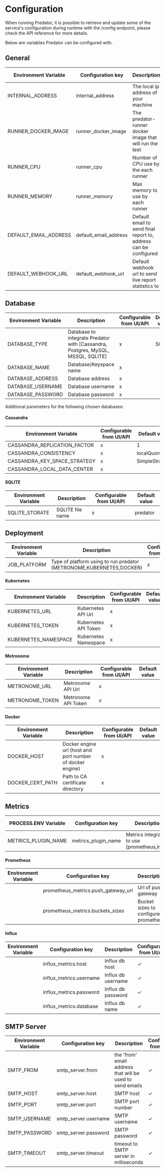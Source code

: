 # Configuration

When running Predator, it is possible to retrieve and update some of the service's configuration 
during runtime with the /config endpoint, please check the API reference for more details.

Below are variables Predator can be configured with. 

## General
| Environment Variable        | Configuration key      	| Description                                                                             	| Configurable from UI/API 	| Default value               	|
|-----------------------------|-----------------------	|-----------------------------------------------------------------------------------------	|--------------------------	|-----------------------------	|
| INTERNAL_ADDRESS            | internal_address       	| The local ip address of your machine                                                    	| ✓                        	|                             	|
| RUNNER_DOCKER_IMAGE         | runner_docker_image    	| The predator-runner docker image that will run the test                                 	| ✓                        	| zooz/predator-runner:latest 	|
| RUNNER_CPU                  | runner_cpu          	| Number of CPU use by the each runner                                                    	| ✓                        	| 1                           	|
| RUNNER_MEMORY               | runner_memory       	| Max memory to use by each runner                                                        	| ✓                        	| 2048                      	|
| DEFAULT_EMAIL_ADDRESS       | default_email_address   | Default email to send final report to, address can be configured                        	| ✓                        	|                             	|
| DEFAULT_WEBHOOK_URL         | default_webhook_url    	| Default webhook url to send live report statistics to                                   	| ✓                        	|                             	|

## Database
| Environment Variable 	| Description                                                                     	| Configurable from UI/API 	| Default value 	|
|----------------------	|---------------------------------------------------------------------------------	|--------------------------	|---------------	|
| DATABASE_TYPE        	| Database to integrate Predator with [Cassandra, Postgres, MySQL, MSSQL, SQLITE] 	| x                        	| SQLITE        	|
| DATABASE_NAME        	| Database/Keyspace name                                                          	| x                        	|               	|
| DATABASE_ADDRESS     	| Database address                                                                	| x                        	|               	|
| DATABASE_USERNAME    	| Database username                                                               	| x                        	|               	|
| DATABASE_PASSWORD    	| Database password                                                               	| x                        	|               	|

Additional parameters for the following chosen databases:

#### Cassandra
| Environment Variable         	| Configurable from UI/API 	| Default value  	|
|------------------------------	|--------------------------	|----------------	|
| CASSANDRA_REPLICATION_FACTOR 	| x                        	| 1              	|
| CASSANDRA_CONSISTENCY        	| x                        	| localQuorum    	|
| CASSANDRA_KEY_SPACE_STRATEGY 	| x                        	| SimpleStrategy 	|
| CASSANDRA_LOCAL_DATA_CENTER  	| x                        	|                	|

#### SQLITE
| Environment Variable 	| Description      	| Configurable from UI/API 	| Default value 	|
|----------------------	|------------------	|--------------------------	|---------------	|
| SQLITE_STORATE       	| SQLITE file name 	| x                        	| predator      	|

## Deployment
| Environment Variable 	| Description                                                          	| Configurable from UI/API 	| Default value 	|
|----------------------	|----------------------------------------------------------------------	|--------------------------	|---------------	|
| JOB_PLATFORM         	| Type of platform using to run predator (METRONOME,KUBERNETES,DOCKER) 	| x                        	| DOCKER        	|

#### Kubernetes
| Environment Variable 	| Description          	| Configurable from UI/API 	| Default value 	|
|----------------------	|----------------------	|--------------------------	|---------------	|
| KUBERNETES_URL       	| Kubernetes API Url   	| x                        	|               	|
| KUBERNETES_TOKEN     	| Kubernetes API Token 	| x                        	|               	|
| KUBERNETES_NAMESPACE 	| Kubernetes Namespace 	| x                        	|               	|

#### Metronome
| Environment Variable 	| Description         	| Configurable from UI/API 	| Default value 	|
|----------------------	|---------------------	|--------------------------	|---------------	|
| METRONOME_URL        	| Metronome API Url   	| x                        	|               	|
| METRONOME_TOKEN      	| Metronome API Token 	| x                        	|               	|

#### Docker
| Environment Variable 	| Description                                               	| Configurable from UI/API 	| Default value 	|
|----------------------	|-----------------------------------------------------------	|--------------------------	|---------------	|
| DOCKER_HOST          	| Docker engine url (host and port number of docker engine) 	| x                        	|               	|
| DOCKER_CERT_PATH     	| Path to CA certificate directory                          	| x                        	|               	|

## Metrics
| PROCESS.ENV Variable 	| Configuration key   	| Description                                    	| Configurable from UI/API 	| Default value 	|
|----------------------	|---------------------	|------------------------------------------------	|--------------------------	|---------------	|
| METRICS_PLUGIN_NAME  	| metrics_plugin_name 	| Metrics integration to use [prometheus,influx] 	| ✓                        	|               	|

#### Prometheus
| Environment Variable 	| Configuration key                   	| Description                          	| Configurable from UI/API 	| Default value 	|
|----------------------	|-------------------------------------	|--------------------------------------	|--------------------------	|---------------	|
|                      	| prometheus_metrics.push_gateway_url 	| Url of push gateway                  	| ✓                        	|               	|
|                      	| prometheus_metrics.buckets_sizes    	| Bucket sizes to configure prometheus 	| ✓                        	|               	|

#### Influx
| Environment Variable 	| Configuration key       	| Description        	| Configurable from UI/API 	| Default value 	|
|----------------------	|-------------------------	|--------------------	|--------------------------	|---------------	|
|                      	| influx_metrics.host     	| Influx db host     	| ✓                        	|               	|
|                      	| influx_metrics.username 	| Influx db username 	| ✓                        	|               	|
|                      	| influx_metrics.password 	| Influx db password 	| ✓                        	|               	|
|                      	| influx_metrics.database 	| Influx db name     	| ✓                        	|               	|

## SMTP Server
| Environment Variable 	| Configuration key    	| Description                                               	| Configurable from UI/API 	| Default value 	|
|----------------------	|----------------------	|-----------------------------------------------------------	|--------------------------	|---------------	|
| SMTP_FROM            	| smtp_server.from     	| the 'from' email address that will be used to send emails 	| ✓                        	|               	|
| SMTP_HOST            	| smtp_server.host     	| SMTP host                                                 	| ✓                        	|               	|
| SMTP_PORT            	| smtp_server.port     	| SMTP port number                                          	| ✓                        	|               	|
| SMTP_USERNAME        	| smtp_server.username 	| SMTP username                                             	| ✓                        	|               	|
| SMTP_PASSWORD        	| smtp_server.password 	| SMTP password                                             	| ✓                        	|               	|
| SMTP_TIMEOUT         	| smtp_server.timeout  	| timeout to SMTP server in milliseconds                    	| ✓                        	|               	|
